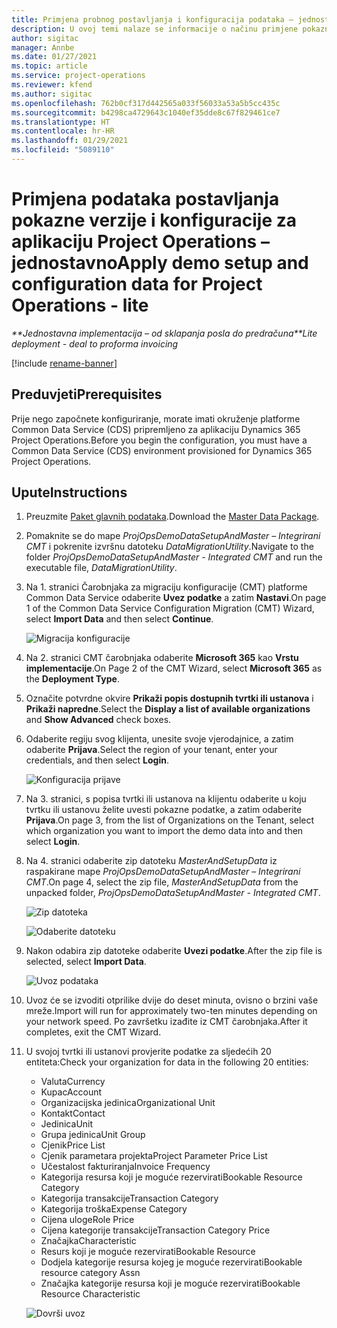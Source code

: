 ```yaml
---
title: Primjena probnog postavljanja i konfiguracija podataka – jednostavno
description: U ovoj temi nalaze se informacije o načinu primjene pokaznih postavki i konfiguracijskih podataka za aplikaciju Project Operations.
author: sigitac
manager: Annbe
ms.date: 01/27/2021
ms.topic: article
ms.service: project-operations
ms.reviewer: kfend
ms.author: sigitac
ms.openlocfilehash: 762b0cf317d442565a033f56033a53a5b5cc435c
ms.sourcegitcommit: b4298ca4729643c1040ef35dde8c67f829461ce7
ms.translationtype: HT
ms.contentlocale: hr-HR
ms.lasthandoff: 01/29/2021
ms.locfileid: "5089110"
---
```

# <a name="apply-demo-setup-and-configuration-data-for-project-operations---lite"></a><span data-ttu-id="80902-103">Primjena podataka postavljanja pokazne verzije i konfiguracije za aplikaciju Project Operations – jednostavno</span><span class="sxs-lookup"><span data-stu-id="80902-103">Apply demo setup and configuration data for Project Operations - lite</span></span> 

<span data-ttu-id="80902-104">_\*\*Jednostavna implementacija – od sklapanja posla do predračuna_</span><span class="sxs-lookup"><span data-stu-id="80902-104">_\*\*Lite deployment - deal to proforma invoicing_</span></span>

[!include [rename-banner](~/includes/cc-data-platform-banner.md)]

## <a name="prerequisites"></a><span data-ttu-id="80902-105">Preduvjeti</span><span class="sxs-lookup"><span data-stu-id="80902-105">Prerequisites</span></span>

<span data-ttu-id="80902-106">Prije nego započnete konfiguriranje, morate imati okruženje platforme Common Data Service (CDS) pripremljeno za aplikaciju Dynamics 365 Project Operations.</span><span class="sxs-lookup"><span data-stu-id="80902-106">Before you begin the configuration, you must have a Common Data Service (CDS) environment provisioned for Dynamics 365 Project Operations.</span></span>


## <a name="instructions"></a><span data-ttu-id="80902-107">Upute</span><span class="sxs-lookup"><span data-stu-id="80902-107">Instructions</span></span>

1. <span data-ttu-id="80902-108">Preuzmite [Paket glavnih podataka](https://download.microsoft.com/download/3/4/1/341bf279-a64f-4baa-af31-ce624859b518/ProjOpsSampleSetupData%20-%20CE%20only%20CMT.zip).</span><span class="sxs-lookup"><span data-stu-id="80902-108">Download the [Master Data Package](https://download.microsoft.com/download/3/4/1/341bf279-a64f-4baa-af31-ce624859b518/ProjOpsSampleSetupData%20-%20CE%20only%20CMT.zip).</span></span> 
2. <span data-ttu-id="80902-109">Pomaknite se do mape *ProjOpsDemoDataSetupAndMaster – Integrirani CMT* i pokrenite izvršnu datoteku *DataMigrationUtility*.</span><span class="sxs-lookup"><span data-stu-id="80902-109">Navigate to the folder *ProjOpsDemoDataSetupAndMaster - Integrated CMT* and run the executable file, *DataMigrationUtility*.</span></span>
3. <span data-ttu-id="80902-110">Na 1. stranici Čarobnjaka za migraciju konfiguracije (CMT) platforme Common Data Service odaberite **Uvez podatke** a zatim **Nastavi**.</span><span class="sxs-lookup"><span data-stu-id="80902-110">On page 1 of the Common Data Service Configuration Migration (CMT) Wizard, select **Import Data** and then select **Continue**.</span></span>

    ![Migracija konfiguracije](./media/1ConfigurationMigration.png)

4. <span data-ttu-id="80902-112">Na 2. stranici CMT čarobnjaka odaberite **Microsoft 365** kao **Vrstu implementacije**.</span><span class="sxs-lookup"><span data-stu-id="80902-112">On Page 2 of the CMT Wizard, select **Microsoft 365** as the **Deployment Type**.</span></span>
5. <span data-ttu-id="80902-113">Označite potvrdne okvire **Prikaži popis dostupnih tvrtki ili ustanova** i **Prikaži napredne**.</span><span class="sxs-lookup"><span data-stu-id="80902-113">Select the **Display a list of available organizations** and **Show Advanced** check boxes.</span></span>
6. <span data-ttu-id="80902-114">Odaberite regiju svog klijenta, unesite svoje vjerodajnice, a zatim odaberite **Prijava**.</span><span class="sxs-lookup"><span data-stu-id="80902-114">Select the region of your tenant, enter your credentials, and then select **Login**.</span></span>

   ![Konfiguracija prijave](./media/2ConfigurationSignin.png)

7. <span data-ttu-id="80902-116">Na 3. stranici, s popisa tvrtki ili ustanova na klijentu odaberite u koju tvrtku ili ustanovu želite uvesti pokazne podatke, a zatim odaberite **Prijava**.</span><span class="sxs-lookup"><span data-stu-id="80902-116">On page 3, from the list of Organizations on the Tenant, select which organization you want to import the demo data into and then select **Login**.</span></span>
8. <span data-ttu-id="80902-117">Na 4. stranici odaberite zip datoteku *MasterAndSetupData* iz raspakirane mape *ProjOpsDemoDataSetupAndMaster – Integrirani CMT*.</span><span class="sxs-lookup"><span data-stu-id="80902-117">On page 4, select the zip file, *MasterAndSetupData* from the unpacked folder, *ProjOpsDemoDataSetupAndMaster - Integrated CMT*.</span></span>

   ![Zip datoteka](./media/3ZipFile.png)

   ![Odaberite datoteku](./media/4SelectAFile.png)

9. <span data-ttu-id="80902-120">Nakon odabira zip datoteke odaberite **Uvezi podatke**.</span><span class="sxs-lookup"><span data-stu-id="80902-120">After the zip file is selected, select **Import Data**.</span></span>

   ![Uvoz podataka](./media/5ImportData.png)

10. <span data-ttu-id="80902-122">Uvoz će se izvoditi otprilike dvije do deset minuta, ovisno o brzini vaše mreže.</span><span class="sxs-lookup"><span data-stu-id="80902-122">Import will run for approximately two-ten minutes depending on your network speed.</span></span> <span data-ttu-id="80902-123">Po završetku izađite iz CMT čarobnjaka.</span><span class="sxs-lookup"><span data-stu-id="80902-123">After it completes, exit the CMT Wizard.</span></span> 
11. <span data-ttu-id="80902-124">U svojoj tvrtki ili ustanovi provjerite podatke za sljedećih 20 entiteta:</span><span class="sxs-lookup"><span data-stu-id="80902-124">Check your organization for data in the following 20 entities:</span></span>

    -   <span data-ttu-id="80902-125">Valuta</span><span class="sxs-lookup"><span data-stu-id="80902-125">Currency</span></span>
    -   <span data-ttu-id="80902-126">Kupac</span><span class="sxs-lookup"><span data-stu-id="80902-126">Account</span></span>
    -   <span data-ttu-id="80902-127">Organizacijska jedinica</span><span class="sxs-lookup"><span data-stu-id="80902-127">Organizational Unit</span></span>
    -   <span data-ttu-id="80902-128">Kontakt</span><span class="sxs-lookup"><span data-stu-id="80902-128">Contact</span></span>
    -   <span data-ttu-id="80902-129">Jedinica</span><span class="sxs-lookup"><span data-stu-id="80902-129">Unit</span></span>
    -   <span data-ttu-id="80902-130">Grupa jedinica</span><span class="sxs-lookup"><span data-stu-id="80902-130">Unit Group</span></span>
    -   <span data-ttu-id="80902-131">Cjenik</span><span class="sxs-lookup"><span data-stu-id="80902-131">Price List</span></span>
    -   <span data-ttu-id="80902-132">Cjenik parametara projekta</span><span class="sxs-lookup"><span data-stu-id="80902-132">Project Parameter Price List</span></span> 
    -   <span data-ttu-id="80902-133">Učestalost fakturiranja</span><span class="sxs-lookup"><span data-stu-id="80902-133">Invoice Frequency</span></span>
    -   <span data-ttu-id="80902-134">Kategorija resursa koji je moguće rezervirati</span><span class="sxs-lookup"><span data-stu-id="80902-134">Bookable Resource Category</span></span>
    -   <span data-ttu-id="80902-135">Kategorija transakcije</span><span class="sxs-lookup"><span data-stu-id="80902-135">Transaction Category</span></span>
    -   <span data-ttu-id="80902-136">Kategorija troška</span><span class="sxs-lookup"><span data-stu-id="80902-136">Expense Category</span></span>
    -   <span data-ttu-id="80902-137">Cijena uloge</span><span class="sxs-lookup"><span data-stu-id="80902-137">Role Price</span></span>
    -   <span data-ttu-id="80902-138">Cijena kategorije transakcije</span><span class="sxs-lookup"><span data-stu-id="80902-138">Transaction Category Price</span></span>
    -   <span data-ttu-id="80902-139">Značajka</span><span class="sxs-lookup"><span data-stu-id="80902-139">Characteristic</span></span>
    -   <span data-ttu-id="80902-140">Resurs koji je moguće rezervirati</span><span class="sxs-lookup"><span data-stu-id="80902-140">Bookable Resource</span></span>
    -   <span data-ttu-id="80902-141">Dodjela kategorije resursa kojeg je moguće rezervirati</span><span class="sxs-lookup"><span data-stu-id="80902-141">Bookable resource category Assn</span></span>
    -   <span data-ttu-id="80902-142">Značajka kategorije resursa koji je moguće rezervirati</span><span class="sxs-lookup"><span data-stu-id="80902-142">Bookable Resource Characteristic</span></span>

    ![Dovrši uvoz](./media/6CompleteImport.png)
